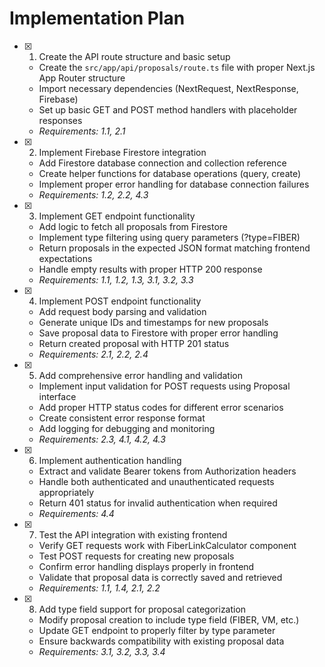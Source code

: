 # Implementation Plan

- [x] 1. Create the API route structure and basic setup
  - Create the `src/app/api/proposals/route.ts` file with proper Next.js App Router structure
  - Import necessary dependencies (NextRequest, NextResponse, Firebase)
  - Set up basic GET and POST method handlers with placeholder responses
  - _Requirements: 1.1, 2.1_

- [x] 2. Implement Firebase Firestore integration
  - Add Firestore database connection and collection reference
  - Create helper functions for database operations (query, create)
  - Implement proper error handling for database connection failures
  - _Requirements: 1.2, 2.2, 4.3_

- [x] 3. Implement GET endpoint functionality
  - Add logic to fetch all proposals from Firestore
  - Implement type filtering using query parameters (?type=FIBER)
  - Return proposals in the expected JSON format matching frontend expectations
  - Handle empty results with proper HTTP 200 response
  - _Requirements: 1.1, 1.2, 1.3, 3.1, 3.2, 3.3_

- [x] 4. Implement POST endpoint functionality
  - Add request body parsing and validation
  - Generate unique IDs and timestamps for new proposals
  - Save proposal data to Firestore with proper error handling
  - Return created proposal with HTTP 201 status
  - _Requirements: 2.1, 2.2, 2.4_

- [x] 5. Add comprehensive error handling and validation
  - Implement input validation for POST requests using Proposal interface
  - Add proper HTTP status codes for different error scenarios
  - Create consistent error response format
  - Add logging for debugging and monitoring
  - _Requirements: 2.3, 4.1, 4.2, 4.3_

- [x] 6. Implement authentication handling
  - Extract and validate Bearer tokens from Authorization headers
  - Handle both authenticated and unauthenticated requests appropriately
  - Return 401 status for invalid authentication when required
  - _Requirements: 4.4_

- [x] 7. Test the API integration with existing frontend
  - Verify GET requests work with FiberLinkCalculator component
  - Test POST requests for creating new proposals
  - Confirm error handling displays properly in frontend
  - Validate that proposal data is correctly saved and retrieved
  - _Requirements: 1.1, 1.4, 2.1, 2.2_

- [x] 8. Add type field support for proposal categorization
  - Modify proposal creation to include type field (FIBER, VM, etc.)
  - Update GET endpoint to properly filter by type parameter
  - Ensure backwards compatibility with existing proposal data
  - _Requirements: 3.1, 3.2, 3.3, 3.4_